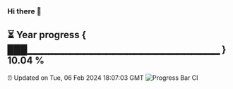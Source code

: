 ### Hi there 👋
⏳ Year progress { ███▁▁▁▁▁▁▁▁▁▁▁▁▁▁▁▁▁▁▁▁▁▁▁▁▁▁▁ } 10.04 %
---
⏰ Updated on Tue, 06 Feb 2024 18:07:03 GMT
![Progress Bar CI](https://github.com/Moyi321/Moyi321/workflows/Progress%20Bar%20CI/badge.svg)
